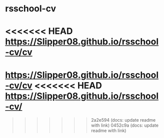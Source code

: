 # rsschool-cv
<<<<<<< HEAD
https://Slipper08.github.io/rsschool-cv/cv
=======
https://Slipper08.github.io/rsschool-cv/cv
<<<<<<< HEAD
https://Slipper08.github.io/rsschool-cv/
=======
>>>>>>> 2a2e594 (docs: update readme with link)
>>>>>>> 0452c9a (docs: update readme with link)
